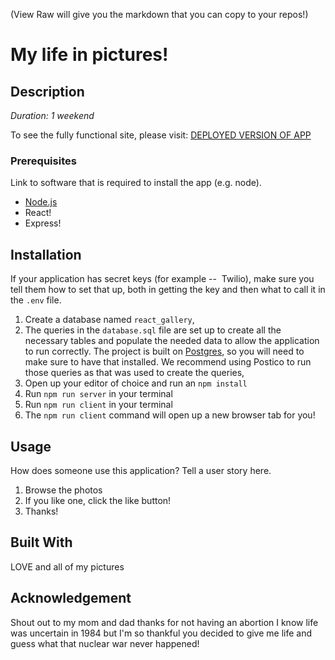 (View Raw will give you the markdown that you can copy to your repos!)

# My life in pictures!

## Description

_Duration: 1 weekend_



To see the fully functional site, please visit: [DEPLOYED VERSION OF APP](www.heroku.com)


### Prerequisites

Link to software that is required to install the app (e.g. node).

- [Node.js](https://nodejs.org/en/)
- React!
- Express!

## Installation

If your application has secret keys (for example --  Twilio), make sure you tell them how to set that up, both in getting the key and then what to call it in the `.env` file.

1. Create a database named `react_gallery`,
2. The queries in the `database.sql` file are set up to create all the necessary tables and populate the needed data to allow the application to run correctly. The project is built on [Postgres](https://www.postgresql.org/download/), so you will need to make sure to have that installed. We recommend using Postico to run those queries as that was used to create the queries, 
3. Open up your editor of choice and run an `npm install`
4. Run `npm run server` in your terminal
5. Run `npm run client` in your terminal
6. The `npm run client` command will open up a new browser tab for you!

## Usage
How does someone use this application? Tell a user story here.

1. Browse the photos
2. If you like one, click the like button!
3. Thanks!

## Built With

LOVE and all of my pictures

## Acknowledgement
Shout out to my mom and dad thanks for not having an abortion I know life was uncertain in 1984 but I'm so thankful you decided to give me life and guess what that nuclear war never happened!


